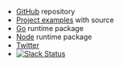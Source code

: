 

- [GitHub](https://github.com/apex/apex) repository
- [Project examples](https://github.com/apex/apex/tree/master/_examples) with source
- [Go](https://github.com/apex/go-apex) runtime package
- [Node](https://github.com/apex/node-apex) runtime package
- [Twitter](https://twitter.com/apexserverless)
- [![Slack Status](https://apex-dev.azurewebsites.net/badge.svg)](https://apex-dev.azurewebsites.net/)
